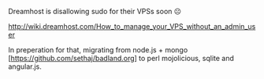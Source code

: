 Dreamhost is disallowing sudo for their VPSs soon ☹

http://wiki.dreamhost.com/How_to_manage_your_VPS_without_an_admin_user

In preperation for that, migrating from node.js + mongo [https://github.com/sethaj/badland.org]
to perl mojolicious, sqlite and angular.js.


